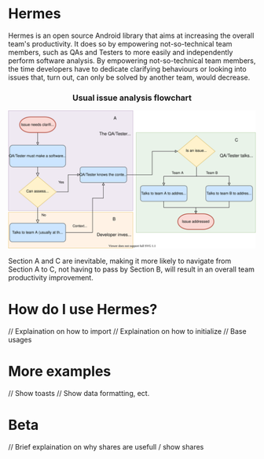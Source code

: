 # Hermes

Hermes is an open source Android library that aims at increasing the overall team's productivity. It does so by empowering not-so-technical team members, such as QAs and Testers to more easily and independently perform software analysis. 
By empowering not-so-technical team members, the time developers have to dedicate clarifying behaviours or looking into issues that, turn out, can only be solved by another team, would decrease.

<h3 align="center">Usual issue analysis flowchart</h1>
<p align="center">
  <img src="readme_resources/issue-tracking.drawio.svg">
</p>

Section A and C are inevitable, making it more likely to navigate from Section A to C, not having to pass by Section B, will result in an overall team productivity improvement.

# How do I use Hermes?

// Explaination on how to import
// Explaination on how to initialize
// Base usages

# More examples

// Show toasts
// Show data formatting, ect.

# Beta

// Brief explaination on why shares are usefull / show shares
